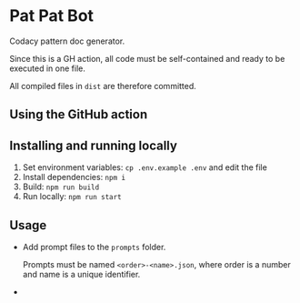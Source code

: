 [//]: # (TODO)
[//]: # (- Tests)

# Pat Pat Bot

Codacy pattern doc generator.

Since this is a GH action, all code must be self-contained and ready to be executed in one file.

All compiled files in `dist` are therefore committed.

## Using the GitHub action

## Installing and running locally

1. Set environment variables: `cp .env.example .env` and edit the file
1. Install dependencies: `npm i`
1. Build: `npm run build`
1. Run locally: `npm run start`

## Usage

*   Add prompt files to the `prompts` folder.

    Prompts must be named `<order>-<name>.json`, where order is a number and name is a unique identifier.

* 
